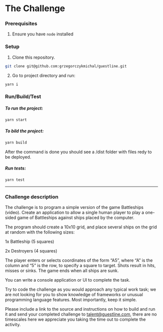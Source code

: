 # The Challenge

### Prerequisites

1.  Ensure you have `node` installed

### Setup

1. Clone this repository.

```bash
git clone git@github.com:grzegorczykmichal/guestline.git
```

2. Go to project directory and run:

```bash
yarn i
```

### Run/Build/Test

##### To run the project:

```bash
yarn start
```

##### To bild the project:

```bash
yarn build
```

After the command is done you should see a /dist folder with files redy to be deployed.

##### Run tests:

```bash
yarn test
```

---

### Challenge description

The challenge is to program a simple version of the game Battleships (video). Create an application to allow a single human player to play a one-sided game of Battleships against ships placed by the computer.

The program should create a 10x10 grid, and place several ships on the grid at random with the following sizes:

1x Battleship (5 squares)

2x Destroyers (4 squares)

The player enters or selects coordinates of the form “A5”, where “A” is the column and “5” is the row, to specify a square to target. Shots result in hits, misses or sinks. The game ends when all ships are sunk.

You can write a console application or UI to complete the task.

Try to code the challenge as you would approach any typical work task; we are not looking for you to show knowledge of frameworks or unusual programming language features. Most importantly, keep it simple.

Please include a link to the source and instructions on how to build and run it and send your completed challenge to talent@guestline.com, there are no timescales here we appreciate you taking the time out to complete the activity.
